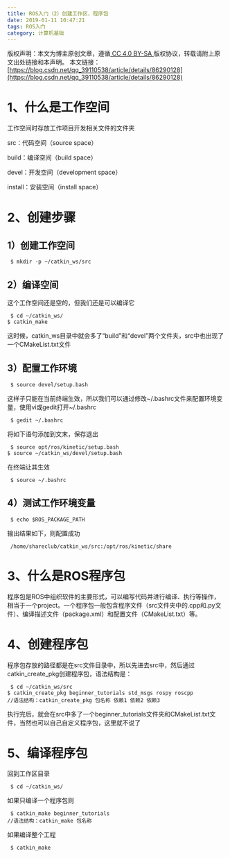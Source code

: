 ```yaml
---
title: ROS入门（2）创建工作区、程序包
date: 2019-01-11 10:47:21
tags: ROS入门
category: 计算机基础
---
```

 [ ](http://creativecommons.org/licenses/by-sa/4.0/) 版权声明：本文为博主原创文章，遵循[ CC 4.0 BY-SA ](http://creativecommons.org/licenses/by-sa/4.0/)版权协议，转载请附上原文出处链接和本声明。  本文链接：[https://blog.csdn.net/qq_39110538/article/details/86290128](https://blog.csdn.net/qq_39110538/article/details/86290128)   
    
   # 1、什么是工作空间

 工作空间时存放工作项目开发相关文件的文件夹

 src：代码空间（source space）

 build：编译空间（build space）

 devel：开发空间（development space）

 install：安装空间（install space）

 

 
# 2、创建步骤

 
## 1）创建工作空间

 
```
 $ mkdir -p ~/catkin_ws/src
```
 
## 2）编译空间

 这个工作空间还是空的，但我们还是可以编译它

 
```
 $ cd ~/catkin_ws/
$ catkin_make
```
 这时候，catkin_ws目录中就会多了“build”和“devel”两个文件夹，src中也出现了一个CMakeList.txt文件

 
## 3）配置工作环境

 
```
 $ source devel/setup.bash
```
 这样子只能在当前终端生效，所以我们可以通过修改~/.bashrc文件来配置环境变量，使用vi或gedit打开~/.bashrc

 
```
 $ gedit ~/.bashrc
```
 将如下语句添加到文末，保存退出

 
```
 $ source opt/ros/kinetic/setup.bash
$ source ~/catkin_ws/devel/setup.bash

```
 在终端让其生效

 
```
 $ source ~/.bashrc
```
 
## 4）测试工作环境变量

 
```
 $ echo $ROS_PACKAGE_PATH
```
 输出结果如下，则配置成功

 
```
 /home/shareclub/catkin_ws/src:/opt/ros/kinetic/share
```
 

 
# 3、什么是ROS程序包

 程序包是ROS中组织软件的主要形式，可以编写代码并进行编译、执行等操作，相当于一个project。一个程序包一般包含程序文件（src文件夹中的.cpp和.py文件）、编译描述文件（package.xml）和配置文件（CMakeList.txt）等。

 

 
# 4、创建程序包

 程序包存放的路径都是在src文件目录中，所以先进去src中，然后通过catkin_create_pkg创建程序包，语法结构是：

 
```
 $ cd ~/catkin_ws/src
$ catkin_create_pkg beginner_tutorials std_msgs rospy roscpp
//语法结构：catkin_create_pkg 包名称 依赖1 依赖2 依赖3
```
 执行完后，就会在src中多了一个beginner_tutorials文件夹和CMakeList.txt文件，当然也可以自己自定义程序包，这里就不说了

 
# 5、编译程序包

 回到工作区目录

 
```
 $ cd ~/catkin_ws/
```
 如果只编译一个程序包则

 
```
 $ catkin_make beginner_tutorials
//语法结构：catkin_make 包名称
```
 如果编译整个工程

 
```
 $ catkin_make
```
 

   
 